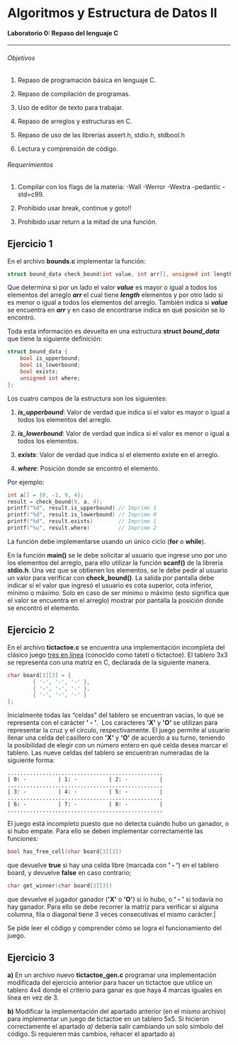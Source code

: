 # Algoritmos y Estructura de Datos II

#### Laboratorio 0: Repaso del lenguaje C

--- 

###### Objetivos

1. Repaso de programación básica en lenguaje C.

2. Repaso de compilación de programas.

3. Uso de editor de texto para trabajar.

4. Repaso de arreglos y estructuras en C.

5. Repaso de uso de las librerías assert.h, stdio.h, stdbool.h

6. Lectura y comprensión de código.

###### Requerimientos

1. Compilar con los flags de la materia: -Wall -Werror -Wextra -pedantic -std=c99.

2. Prohibido usar break, continue y goto!!

3. Prohibido usar return a la mitad de una función.

## Ejercicio 1

En el archivo **bounds.c** implementar la función:

```c
struct bound_data check_bound(int value, int arr[], unsigned int length);
```

Que determina si por un lado el valor ***value*** es mayor o igual a todos los elementos del arreglo ***arr*** el cual tiene ***length*** elementos y por otro lado si es menor o igual a todos los elementos del arreglo. También indica si ***value*** se encuentra en ***arr*** y en caso de encontrarse indica en qué posición se lo encontró. 

Toda esta información es devuelta en una estructura **struct** ***bound_data*** que tiene la siguiente definición:

```c
struct bound_data {
    bool is_upperbound;
    bool is_lowerbound;
    bool exists;
    unsigned int where;
};
```

Los cuatro campos de la estructura son los siguientes: 

1. ***is_upperbound***: Valor de verdad que indica si el valor es mayor o igual a todos los elementos del arreglo.

2. ***is_lowerbound***: Valor de verdad que indica si el valor es menor o igual a todos los elementos.

3. ***exists***: Valor de verdad que indica si el elemento existe en el arreglo.

4. ***where***: Posición donde se encontró el elemento.

Por ejemplo:

```c
int a[] = {0, -1, 9, 4};
result = check_bound(9, a, 4);
printf("%d", result.is_upperbound) // Imprime 1
printf("%d", result.is_lowerbound) // Imprime 0
printf("%d", result.exists)        // Imprime 1
printf("%u", result.where)         // Imprime 2
```

La función debe implementarse usando un único ciclo (**for** o **while**).

En la función **main()** se le debe solicitar al usuario que ingrese uno por uno los elementos del arreglo, para ello utilizar la función **scanf()** de la librería **stdio.h**. Una vez que se obtienen los elementos, se le debe pedir al usuario un valor para verificar con **check_bound()**. La salida por pantalla debe indicar si el valor que ingresó el usuario es cota superior, cota inferior, mínimo o máximo. Solo en caso de ser mínimo o máximo (esto significa que el valor se encuentra en el arreglo) mostrar por pantalla la posición donde se encontró el elemento.

## Ejercicio 2

En el archivo **tictactoe.c** se encuentra una implementación incompleta del clásico juego [tres en línea](https://es.wikipedia.org/wiki/Tres_en_l%C3%ADnea) (conocido como tatetí o tictactoe). El tablero 3x3 se representa con una matriz en C, declarada de la siguiente manera.

```c
char board[3][3] = {
        { '-', '-', '-' },
        { '-', '-', '-' },
        { '-', '-', '-' }
};
```

Inicialmente todas las “celdas” del tablero se encuentran vacías, lo que se representa con el carácter **' - '**.  Los caracteres **'X'**  y **'O'** se utilizan para representar la cruz y el círculo, respectivamente. El juego permite al usuario llenar una celda del casillero con **'X'** y **'O'** de acuerdo a su turno, teniendo la posibilidad de elegir con un número entero en qué celda desea marcar el tablero. Las nueve celdas del tablero se encuentran numeradas de la siguiente forma:

```shellsession
.................................................
| 0: -          | 1: -          | 2: -          |
.................................................
| 3: -          | 4: -          | 5: -          |
.................................................
| 6: -          | 7: -          | 8: -          |
.................................................
```

El juego está incompleto puesto que no detecta cuándo hubo un ganador, o si hubo empate. Para ello se deben implementar correctamente las funciones:

```c
bool has_free_cell(char board[3][3])
```

que devuelve **true** si hay una celda libre (marcada con **' - '**) en el tablero board, y devuelve **false** en caso contrario;

```c
char get_winner(char board[3][3])
```

que devuelve el jugador ganador (**'X'** o **'O'**) si lo hubo, o **' - '** si todavía no hay ganador. Para ello se debe recorrer la matriz para verificar si alguna columna, fila o diagonal tiene 3 veces consecutivas el mismo carácter.|

Se pide leer el código y comprender cómo se logra el funcionamiento del juego.

## Ejercicio 3

 **a)** En un archivo nuevo **tictactoe_gen.c** programar una implementación modificada del ejercicio anterior para hacer un tictactoe que utilice un tablero 4x4 donde el criterio para ganar es que haya 4 marcas iguales en línea en vez de 3.

**b)** Modificar la implementación del apartado anterior (en el mismo archivo) para implementar un juego de tictactoe en un tablero 5x5. Si hicieron correctamente el apartado *a)* debería salir cambiando un solo símbolo del código. Si requieren más cambios, rehacer el apartado a)
